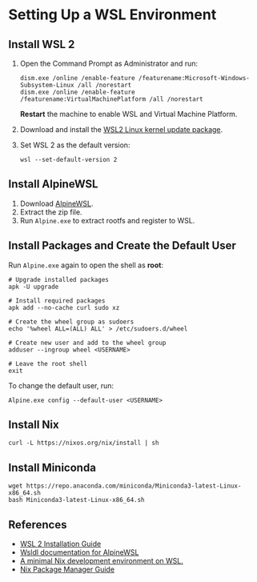 # Setting Up a WSL Environment

## Install WSL 2

1. Open the Command Prompt as Administrator and run: 

   ```batch
   dism.exe /online /enable-feature /featurename:Microsoft-Windows-Subsystem-Linux /all /norestart
   dism.exe /online /enable-feature /featurename:VirtualMachinePlatform /all /norestart
   ```

   **Restart** the machine to enable WSL and Virtual Machine Platform.

2. Download and install the [WSL2 Linux kernel update package](https://wslstorestorage.blob.core.windows.net/wslblob/wsl_update_x64.msi).
3. Set WSL 2 as the default version:

   ```batch
   wsl --set-default-version 2
   ```

## Install AlpineWSL

1. Download [AlpineWSL](https://github.com/yuk7/AlpineWSL/releases).
2. Extract the zip file.
3. Run `Alpine.exe` to extract rootfs and register to WSL.

## Install Packages and Create the Default User

Run `Alpine.exe` again to open the shell as **root**:

```shell
# Upgrade installed packages
apk -U upgrade

# Install required packages
apk add --no-cache curl sudo xz

# Create the wheel group as sudoers
echo '%wheel ALL=(ALL) ALL' > /etc/sudoers.d/wheel

# Create new user and add to the wheel group
adduser --ingroup wheel <USERNAME>

# Leave the root shell
exit
```

To change the default user, run:

```batch
Alpine.exe config --default-user <USERNAME>
```

## Install Nix

```shell
curl -L https://nixos.org/nix/install | sh
```

## Install Miniconda

```shell
wget https://repo.anaconda.com/miniconda/Miniconda3-latest-Linux-x86_64.sh
bash Miniconda3-latest-Linux-x86_64.sh
```

## References

- [WSL 2 Installation Guide](https://docs.microsoft.com/en-us/windows/wsl/install-win10)
- [Wsldl documentation for AlpineWSL](https://wsldl-pg.github.io/docs/)
- [A minimal Nix development environment on WSL.](https://cbailey.co.uk/posts/a_minimal_nix_development_environment_on_wsl)
- [Nix Package Manager Guide](https://nixos.org/nix/manual/)
